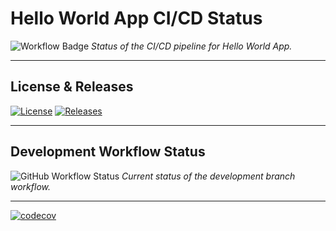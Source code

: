 # Hello World App CI/CD Status

![Workflow Badge](https://github.com/40794419ThantLwinMaung/sem/actions/workflows/main.yml/badge.svg)
*Status of the CI/CD pipeline for Hello World App.*

---

## License & Releases

[![License](https://img.shields.io/github/license/40794419ThantLwinMaung/sem.svg?style=flat-square)](https://github.com/40794419ThantLwinMaung/sem/master/LICENSE)
[![Releases](https://img.shields.io/github/release/40794419ThantLwinMaung/sem/all.svg?style=flat-square)](https://github.com/40794419ThantLwinMaung/sem/releases)

---

## Development Workflow Status

![GitHub Workflow Status](https://img.shields.io/github/actions/workflow/status/40794419ThantLwinMaung/sem/main.yml?branch=develop&style=flat-square)
*Current status of the development branch workflow.*

---
[![codecov](https://codecov.io/gh/40794419ThantLwinMaung/sem/graph/badge.svg?token=K75QJNGGXT)](https://codecov.io/gh/40794419ThantLwinMaung/sem)